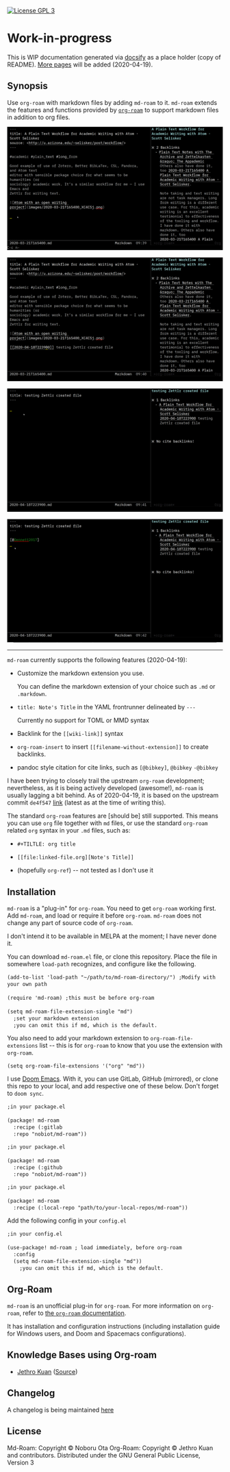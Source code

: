 [![License GPL 3][badge-license]](http://www.gnu.org/licenses/gpl-3.0.txt)

# Work-in-progress

This is WIP documentation generated via [docsify](https://docsify.js.org/) as a place holder (copy of README). [More pages](https://docsify.js.org/#/more-pages) will be added (2020-04-19).

## Synopsis

Use `org-roam` with markdown files by adding `md-roam` to it.
`md-roam` extends the features and functions provided by [`org-roam`](https://github.com/jethrokuan/org-roam) to support markdown files in addition to org files. 


![Animation showing org-roam-insert to insert a wiki link](./images/markdown-in-org-roam-insert.gif "Animation showing org-roam-insert to insert a wiki link")

![Animation showing following wikilink to see the backlink added](./images/markdown-in-org-roam-backlink.gif "Animation showing following wikilink to see the backlink added")

![Animation showing adding citation using pandoc syntax](./images/markdown-in-org-roam_cite.gif "Animation showing adding citation using pandoc syntax")

![Animation showing adding cite backlink in the literature note](./images/markdown-in-org-roam_cite2.gif "Animation showing adding cite backlink in the literature note")

---

`md-roam` currently supports the following features (2020-04-19):

- Customize the markdown extension you use.

   You can define the markdown extension of your choice such as `.md` or `.markdown`.
   
- `title: Note's Title` in the YAML frontrunner delineated by `---`

  Currently no support for TOML or MMD syntax
  
- Backlink for the `[[wiki-link]]` syntax

- `org-roam-insert` to insert `[[filename-without-extension]]` to create backlinks. 

- pandoc style citation for cite links, such as `[@bibkey]`, `@bibkey` `-@bibkey`
  
I have been trying to closely trail the upstream `org-roam` development; nevertheless, as it is being actively developed (awesome!), `md-roam` is usually lagging a bit behind. As of 2020-04-19, it is based on the upstream commit `de4f547`  [link](https://github.com/jethrokuan/org-roam/commit/de4f5477d8c442d5572c20775847420f3719bf5c) (latest as at the time of writing this).

The standard `org-roam` features are [should be] still supported. This means you can use `org` file together with `md` files, or use the standard `org-roam` related `org` syntax in your `.md` files, such as:

- `#+TILTLE: org title`

- `[[file:linked-file.org][Note's Title]]`

- (hopefully `org-ref`) -- not tested as I don't use it

## Installation

`md-roam` is a "plug-in" for `org-roam`. You need to get `org-roam` working first. Add `md-roam`, and load or require it before `org-roam`. `md-roam` does not change any part of source code of `org-roam`.

I don't intend it to be available in MELPA at the moment; I have never done it.

You can download `md-roam.el` file, or clone this repository. Place the file in somewhere `load-path` recognizes, and configure like the following.


```
(add-to-list 'load-path "~/path/to/md-roam-directory/") ;Modify with your own path

(require 'md-roam) ;this must be before org-roam

(setq md-roam-file-extension-single "md") 
  ;set your markdown extension
  ;you can omit this if md, which is the default.
```

You also need to add your markdown extension to `org-roam-file-extensions` list -- this is for `org-roam` to know that you use the extension with `org-roam`.

```
(setq org-roam-file-extensions '("org" "md"))
```


I use [Doom Emacs](https://github.com/hlissner/doom-emacs/blob/develop/docs/getting_started.org#installing-packages-from-external-sources).
With it, you can use GitLab, GitHub (mirrored), or clone this repo to your local, and add respective one of these below. Don't forget to `doom sync`.

```
;in your package.el

(package! md-roam
  :recipe (:gitlab
  :repo "nobiot/md-roam"))
```

```
;in your package.el

(package! md-roam
  :recipe (:github
  :repo "nobiot/md-roam"))
```

```
;in your package.el

(package! md-roam
  :recipe (:local-repo "path/to/your-local-repos/md-roam"))
```

Add the following config in your `config.el`

```
;in your config.el

(use-package! md-roam ; load immediately, before org-roam
  :config
  (setq md-roam-file-extension-single "md")) 
    ;you can omit this if md, which is the default.
```


## Org-Roam

`md-roam` is an unofficial plug-in for `org-roam`. For more information on `org-roam`, refer to [the `org-roam`
documentation](https://org-roam.readthedocs.io/en/master/installation/). 

It has installation and configuration instructions (including installation guide for Windows users, and Doom and Spacemacs configurations). 

## Knowledge Bases using Org-roam

- [Jethro Kuan](https://braindump.jethro.dev/)
  ([Source](https://github.com/jethrokuan/braindump/tree/master/org))

## Changelog

A changelog is being maintained [here](CHANGELOG.md)

## License

Md-Roam: Copyright © Noboru Ota
Org-Roam: Copyright © Jethro Kuan and contributors. 
Distributed under the GNU General Public License, Version 3

[roamresearch]: https://www.roamresearch.com/
[org]: https://orgmode.org/
[badge-license]: https://img.shields.io/badge/license-GPL_3-green.svg
[docs]: https://org-roam.readthedocs.io/
[slack]: https://join.slack.com/t/orgroam/shared_invite/zt-deoqamys-043YQ~s5Tay3iJ5QRI~Lxg
